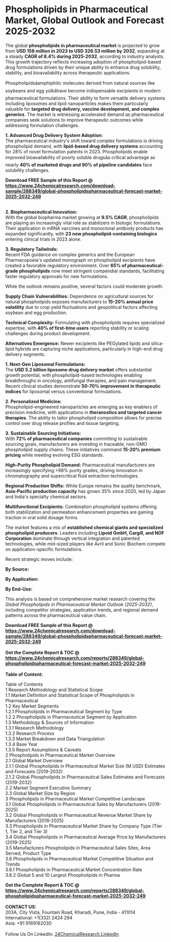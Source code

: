 <h1>Phospholipids in Pharmaceutical Market, Global Outlook and Forecast 2025-2032</h1><p>The global <strong>phospholipids in pharmaceutical market</strong> is projected to grow from <strong>USD 158 million in 2023 to USD 326.53 million by 2032</strong>, expanding at a steady <strong>CAGR of 8.4% during 2025-2032</strong>, according to industry analysts. This growth trajectory reflects increasing adoption of phospholipid-based drug formulations driven by their unique ability to enhance drug solubility, stability, and bioavailability across therapeutic applications.</p><p>Phospholipidsâamphiphilic molecules derived from natural sources like soybeans and egg yolkâhave become indispensable excipients in modern pharmaceutical formulations. Their ability to form versatile delivery systems including liposomes and lipid nanoparticles makes them particularly valuable for <strong>targeted drug delivery, vaccine development, and complex generics</strong>. The market is witnessing accelerated demand as pharmaceutical companies seek solutions to improve therapeutic outcomes while addressing formulation challenges.</p><p><strong>1. Advanced Drug Delivery System Adoption:</strong><br>
The pharmaceutical industry's shift toward complex formulations is driving phospholipid demand, with <strong>lipid-based drug delivery systems</strong> accounting for 28% of novel formulation patents in 2023. Phospholipids enable improved bioavailability of poorly soluble drugsâa critical advantage as nearly <strong>40% of marketed drugs and 90% of pipeline candidates</strong> face solubility challenges.</p><div><b>Download FREE Sample of this Report @ 
            <a href="https://www.24chemicalresearch.com/download-sample/288349/global-phospholipidspharmaceutical-forecast-market-2025-2032-249">
            https://www.24chemicalresearch.com/download-sample/288349/global-phospholipidspharmaceutical-forecast-market-2025-2032-249</a></b></div><br><p><strong>2. Biopharmaceutical Innovation:</strong><br>
With the global biopharma market growing at <strong>9.5% CAGR</strong>, phospholipids are playing an increasingly vital role as stabilizers in biologic formulations. Their application in mRNA vaccines and monoclonal antibody products has expanded significantly, with <strong>23 new phospholipid-containing biologics</strong> entering clinical trials in 2023 alone.</p><p><strong>3. Regulatory Tailwinds:</strong><br>
Recent FDA guidance on complex generics and the European Pharmacopoeia's updated monograph on phospholipid excipients have created a favorable regulatory environment. Over <strong>65% of pharmaceutical-grade phospholipids</strong> now meet stringent compendial standards, facilitating faster regulatory approvals for new formulations.</p><p>While the outlook remains positive, several factors could moderate growth:</p><p><strong>Supply Chain Vulnerabilities:</strong> Dependence on agricultural sources for natural phospholipids exposes manufacturers to <strong>15-20% annual price volatility</strong> due to crop yield fluctuations and geopolitical factors affecting soybean and egg production.</p><p><strong>Technical Complexity:</strong> Formulating with phospholipids requires specialized expertise, with <strong>40% of first-time users</strong> reporting stability or scaling challenges during product development.</p><p><strong>Alternatives Emergence:</strong> Newer excipients like PEGylated lipids and silica-lipid hybrids are capturing niche applications, particularly in high-end drug delivery segments.</p><p><strong>1. Next-Gen Liposomal Formulations:</strong><br>
The <strong>USD 5.2 billion liposome drug delivery market</strong> offers substantial growth potential, with phospholipid-based technologies enabling breakthroughs in oncology, antifungal therapies, and pain management. Recent clinical studies demonstrate <strong>50-70% improvement in therapeutic indices</strong> for liposomal versus conventional formulations.</p><p><strong>2. Personalized Medicine:</strong><br>
Phospholipid-engineered nanoparticles are emerging as key enablers of precision medicine, with applications in <strong>theranostics and targeted cancer therapies</strong>. The ability to tailor phospholipid composition allows for precise control over drug release profiles and tissue targeting.</p><p><strong>3. Sustainable Sourcing Initiatives:</strong><br>
With <strong>72% of pharmaceutical companies</strong> committing to sustainable sourcing goals, manufacturers are investing in traceable, non-GMO phospholipid supply chains. These initiatives command <strong>15-20% premium pricing</strong> while meeting evolving ESG standards.</p><p><strong>High-Purity Phospholipid Demand:</strong> Pharmaceutical manufacturers are increasingly specifying &gt;98% purity grades, driving innovation in chromatography and supercritical fluid extraction technologies.</p><p><strong>Regional Production Shifts:</strong> While Europe remains the quality benchmark, <strong>Asia-Pacific production capacity</strong> has grown 35% since 2020, led by Japan and India's specialty chemical sectors.</p><p><strong>Multifunctional Excipients:</strong> Combination phospholipid systems offering both stabilization and permeation enhancement properties are gaining traction in oral solid dosage forms.</p><p>The market features a mix of <strong>established chemical giants and specialized phospholipid producers</strong>. Leaders including <strong>Lipoid GmbH, Cargill, and NOF Corporation</strong> dominate through vertical integration and patented technologies, while mid-sized players like Avril and Sonic Biochem compete on application-specific formulations.</p><p>Recent strategic moves include:</p><p><strong>By Source:</strong></p><p><strong>By Application:</strong></p><p><strong>By End-Use:</strong></p><p>This analysis is based on comprehensive market research covering the <em>Global Phospholipids in Pharmaceutical Market Outlook (2025-2032)</em>, including competitor strategies, application trends, and regional demand patterns across the pharmaceutical value chain.</p><div><b>Download FREE Sample of this Report @ 
            <a href="https://www.24chemicalresearch.com/download-sample/288349/global-phospholipidspharmaceutical-forecast-market-2025-2032-249">
            https://www.24chemicalresearch.com/download-sample/288349/global-phospholipidspharmaceutical-forecast-market-2025-2032-249</a></b></div><br><div><b>Get the Complete Report & TOC @ 
            <a href="https://www.24chemicalresearch.com/reports/288349/global-phospholipidspharmaceutical-forecast-market-2025-2032-249">
            https://www.24chemicalresearch.com/reports/288349/global-phospholipidspharmaceutical-forecast-market-2025-2032-249</a></b></div><br>
            <b>Table of Content:</b><p>Table of Contents<br />
1 Research Methodology and Statistical Scope<br />
1.1 Market Definition and Statistical Scope of Phospholipids in Pharmaceutical<br />
1.2 Key Market Segments<br />
1.2.1 Phospholipids in Pharmaceutical Segment by Type<br />
1.2.2 Phospholipids in Pharmaceutical Segment by Application<br />
1.3 Methodology & Sources of Information<br />
1.3.1 Research Methodology<br />
1.3.2 Research Process<br />
1.3.3 Market Breakdown and Data Triangulation<br />
1.3.4 Base Year<br />
1.3.5 Report Assumptions & Caveats<br />
2 Phospholipids in Pharmaceutical Market Overview<br />
2.1 Global Market Overview<br />
2.1.1 Global Phospholipids in Pharmaceutical Market Size (M USD) Estimates and Forecasts (2019-2032)<br />
2.1.2 Global Phospholipids in Pharmaceutical Sales Estimates and Forecasts (2019-2032)<br />
2.2 Market Segment Executive Summary<br />
2.3 Global Market Size by Region<br />
3 Phospholipids in Pharmaceutical Market Competitive Landscape<br />
3.1 Global Phospholipids in Pharmaceutical Sales by Manufacturers (2019-2025)<br />
3.2 Global Phospholipids in Pharmaceutical Revenue Market Share by Manufacturers (2019-2025)<br />
3.3 Phospholipids in Pharmaceutical Market Share by Company Type (Tier 1, Tier 2, and Tier 3)<br />
3.4 Global Phospholipids in Pharmaceutical Average Price by Manufacturers (2019-2025)<br />
3.5 Manufacturers Phospholipids in Pharmaceutical Sales Sites, Area Served, Product Type<br />
3.6 Phospholipids in Pharmaceutical Market Competitive Situation and Trends<br />
3.6.1 Phospholipids in Pharmaceutical Market Concentration Rate<br />
3.6.2 Global 5 and 10 Largest Phospholipids in Pharma</p><div><b>Get the Complete Report & TOC @ 
            <a href="https://www.24chemicalresearch.com/reports/288349/global-phospholipidspharmaceutical-forecast-market-2025-2032-249">
            https://www.24chemicalresearch.com/reports/288349/global-phospholipidspharmaceutical-forecast-market-2025-2032-249</a></b></div><br><b>CONTACT US:</b><br>
            203A, City Vista, Fountain Road, Kharadi, Pune, India - 411014<br>
            International: +1(332) 2424 294<br>
            Asia: +91 9169162030 <br><br>
            Follow Us On LinkedIn: <a href="https://www.linkedin.com/company/24chemicalresearch/">24ChemicalResearch LinkedIn</a>